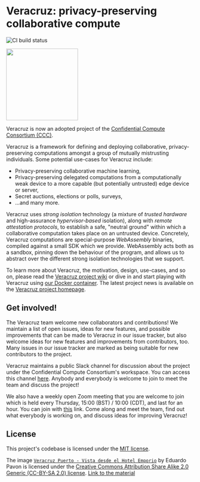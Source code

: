 # Veracruz: privacy-preserving collaborative compute

![CI build status](https://codebuild.eu-west-2.amazonaws.com/badges?uuid=eyJlbmNyeXB0ZWREYXRhIjoibDJ2ckFtVmtjcC9hSkZTV05LUHdON3hQeFRuMmFMN0RQZ0U0RTV6aVJFZVFZOHpOcHk0K3dodmhmNjk0aGN4SERjV08rRER3UURCWjFaVndOTFRHY1pVPSIsIml2UGFyYW1ldGVyU3BlYyI6ImVZRlB2aTdNcDJxQ3lsSUEiLCJtYXRlcmlhbFNldFNlcmlhbCI6MX0%3D&branch=main)

<img src = "https://confidentialcomputing.io/wp-content/uploads/sites/85/2019/08/cc_consortium-color.svg" width=192>

Veracruz is now an adopted project of the [Confidential Compute Consortium (CCC)](https://confidentialcomputing.io).

Veracruz is a framework for defining and deploying collaborative, privacy-preserving computations amongst a group of mutually mistrusting individuals.
Some potential use-cases for Veracruz include:

* Privacy-preserving collaborative machine learning,
* Privacy-preserving delegated computations from a computationally weak device to a more capable (but potentially untrusted) edge device or server,
* Secret auctions, elections or polls, surveys,
* ...and many more.

Veracruz uses *strong isolation* technology (a mixture of *trusted hardware* and high-assurance *hypervisor-based* isolation), along with  *remote attestation protocols*, to establish a safe, "neutral ground" within which a collaborative computation takes place on an untrusted device.
Concretely, Veracruz computations are special-purpose *WebAssembly* binaries, compiled against a small SDK which we provide.
WebAssembly acts both as a sandbox, pinning down the behaviour of the program, and allows us to abstract over the different strong isolation technologies that we support.

To learn more about Veracruz, the motivation, design, use-cases, and so on, please read the [Veracruz project wiki](https://github.com/veracruz-project/veracruz/wiki) or dive in and start playing with Veracruz using [our Docker container](https://github.com/veracruz-project/veracruz-docker-image).
The latest project news is available on the [Veracruz project homepage](https://veracruz-project.github.io).

## Get involved!

The Veracruz team welcome new collaborators and contributions!
We maintain a list of open issues, ideas for new features, and possible improvements that can be made to Veracruz in our issue tracker, but also welcome ideas for new features and improvements from contributors, too.
Many issues in our issue tracker are marked as being suitable for new contributors to the project.

Veracruz maintains a public Slack channel for discussion about the project under the Confidential Compute Consortium's workspace.
You can access this channel [here](https://join.slack.com/t/confidentialcomputing/shared_invite/zt-nckyewk3-WoMUPIrPdxXCCXrjCnFApw).
Anybody and everybody is welcome to join to meet the team and discuss the project!

We also have a weekly open Zoom meeting that you are welcome to join which is held every Thursday, 15:00 (BST) / 10:00 (CDT), and last for an hour.
You can join with [this](https://armltd.zoom.us/j/95458320669?pwd=Uks2OFJ5TjROZURCdjlGKzJOTDI3UT09&from=addon) link.
Come along and meet the team, find out what everybody is working on, and discuss ideas for improving Veracruz!


## License

This project's codebase is licensed under the [MIT license](LICENSE_MIT.markdown).

The image [`Veracruz Puerto - Vista desde el Hotel Emporio`](sdk/data-generators/image-processing-generator/veracruz.jpg) by Eduardo Pavon is licensed under the [Creative Commons Attribution Share Alike 2.0 Generic (CC-BY-SA 2.0) license](https://creativecommons.org/licenses/by-sa/2.0/). [Link to the material](https://www.flickr.com/photos/tomateverde/6169756721/in/photostream)

